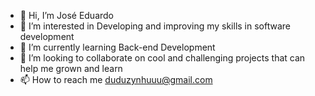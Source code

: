 - 👋 Hi, I’m José Eduardo
- 👀 I’m interested in Developing and improving my skills in software development
- 🌱 I’m currently learning Back-end Development
- 💞️ I’m looking to collaborate on cool and challenging projects that can help me grown and learn
- 📫 How to reach me duduzynhuuu@gmail.com

<!---
Duduzynhuu/Duduzynhuu is a ✨ special ✨ repository because its `README.md` (this file) appears on your GitHub profile.
You can click the Preview link to take a look at your changes.
--->
